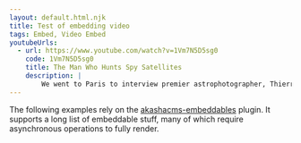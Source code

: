 ```yaml
---
layout: default.html.njk
title: Test of embedding video
tags: Embed, Video Embed
youtubeUrls:
  - url: https://www.youtube.com/watch?v=1Vm7N5D5sg0
    code: 1Vm7N5D5sg0
    title: The Man Who Hunts Spy Satellites
    description: |
        We went to Paris to interview premier astrophotographer, Thierry Legault, about tracking spy satellites in the sky. It's a story of mutual surveillance, adept tracking and ultimately one man's quest to do "things that nobody has done before."
---
```


The following examples rely on the [akashacms-embeddables](https://www.npmjs.com/packages/akashacms-embeddables) plugin.  It supports a long list of embeddable stuff, many of which require asynchronous operations to fully render.

